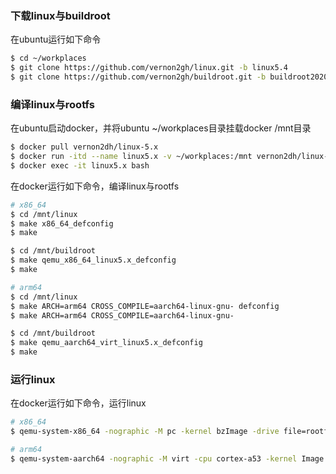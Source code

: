 ### 下载linux与buildroot

在ubuntu运行如下命令

```bash
$ cd ~/workplaces
$ git clone https://github.com/vernon2gh/linux.git -b linux5.4
$ git clone https://github.com/vernon2gh/buildroot.git -b buildroot2020.05
```

### 编译linux与rootfs

在ubuntu启动docker，并将ubuntu ~/workplaces目录挂载docker /mnt目录

```bash
$ docker pull vernon2dh/linux-5.x
$ docker run -itd --name linux5.x -v ~/workplaces:/mnt vernon2dh/linux-5.x bash
$ docker exec -it linux5.x bash
```

在docker运行如下命令，编译linux与rootfs

```bash
# x86_64
$ cd /mnt/linux
$ make x86_64_defconfig
$ make

$ cd /mnt/buildroot
$ make qemu_x86_64_linux5.x_defconfig
$ make

# arm64
$ cd /mnt/linux
$ make ARCH=arm64 CROSS_COMPILE=aarch64-linux-gnu- defconfig
$ make ARCH=arm64 CROSS_COMPILE=aarch64-linux-gnu-

$ cd /mnt/buildroot
$ make qemu_aarch64_virt_linux5.x_defconfig
$ make
```

### 运行linux

在docker运行如下命令，运行linux

```bash
# x86_64
$ qemu-system-x86_64 -nographic -M pc -kernel bzImage -drive file=rootfs.ext4,if=ide,format=raw -append "root=/dev/sda console=ttyS0"

# arm64
$ qemu-system-aarch64 -nographic -M virt -cpu cortex-a53 -kernel Image -append "rootwait root=/dev/vda console=ttyAMA0" -drive file=rootfs.ext4,if=none,format=raw,id=hd0 -device virtio-blk-device,drive=hd0
```
